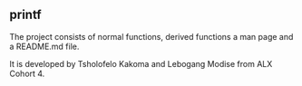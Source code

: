 **printf**
-----------------------------------------------------------------
The project consists of normal functions, derived functions a man page and a README.md file.

It is developed by Tsholofelo Kakoma and Lebogang Modise from ALX Cohort 4.
